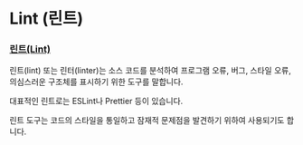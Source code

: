 # Lint (린트)

### [린트(Lint)](https://ko.wikipedia.org/wiki/%EB%A6%B0%ED%8A%B8\_\(%EC%86%8C%ED%94%84%ED%8A%B8%EC%9B%A8%EC%96%B4\))

린트(lint) 또는 린터(linter)는 소스 코드를 분석하여 프로그램 오류, 버그, 스타일 오류, 의심스러운 구조체를 표시하기 위한 도구를 말합니다.

대표적인 린트로는 ESLint나 Prettier 등이 있습니다.

린트 도구는 코드의 스타일을 통일하고 잠재적 문제점을 발견하기 위하여 사용되기도 합니다.
